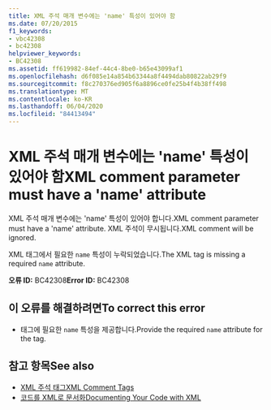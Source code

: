 ```yaml
---
title: XML 주석 매개 변수에는 'name' 특성이 있어야 함
ms.date: 07/20/2015
f1_keywords:
- vbc42308
- bc42308
helpviewer_keywords:
- BC42308
ms.assetid: ff619982-84ef-44c4-8be0-b65e43099af1
ms.openlocfilehash: d6f085e14a854b63344a8f4494dab80822ab29f9
ms.sourcegitcommit: f8c270376ed905f6a8896ce0fe25b4f4b38ff498
ms.translationtype: MT
ms.contentlocale: ko-KR
ms.lasthandoff: 06/04/2020
ms.locfileid: "84413494"
---
```

# <a name="xml-comment-parameter-must-have-a-name-attribute"></a><span data-ttu-id="814df-102">XML 주석 매개 변수에는 'name' 특성이 있어야 함</span><span class="sxs-lookup"><span data-stu-id="814df-102">XML comment parameter must have a 'name' attribute</span></span>
<span data-ttu-id="814df-103">XML 주석 매개 변수에는 'name' 특성이 있어야 합니다.</span><span class="sxs-lookup"><span data-stu-id="814df-103">XML comment parameter must have a 'name' attribute.</span></span> <span data-ttu-id="814df-104">XML 주석이 무시됩니다.</span><span class="sxs-lookup"><span data-stu-id="814df-104">XML comment will be ignored.</span></span>  
  
 <span data-ttu-id="814df-105">XML 태그에서 필요한 `name` 특성이 누락되었습니다.</span><span class="sxs-lookup"><span data-stu-id="814df-105">The XML tag is missing a required `name` attribute.</span></span>  
  
 <span data-ttu-id="814df-106">**오류 ID:** BC42308</span><span class="sxs-lookup"><span data-stu-id="814df-106">**Error ID:** BC42308</span></span>  
  
## <a name="to-correct-this-error"></a><span data-ttu-id="814df-107">이 오류를 해결하려면</span><span class="sxs-lookup"><span data-stu-id="814df-107">To correct this error</span></span>  
  
- <span data-ttu-id="814df-108">태그에 필요한 `name` 특성을 제공합니다.</span><span class="sxs-lookup"><span data-stu-id="814df-108">Provide the required `name` attribute for the tag.</span></span>  
  
## <a name="see-also"></a><span data-ttu-id="814df-109">참고 항목</span><span class="sxs-lookup"><span data-stu-id="814df-109">See also</span></span>

- [<span data-ttu-id="814df-110">XML 주석 태그</span><span class="sxs-lookup"><span data-stu-id="814df-110">XML Comment Tags</span></span>](../language-reference/xmldoc/index.md)
- [<span data-ttu-id="814df-111">코드를 XML로 문서화</span><span class="sxs-lookup"><span data-stu-id="814df-111">Documenting Your Code with XML</span></span>](../programming-guide/program-structure/documenting-your-code-with-xml.md)
